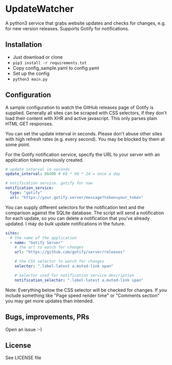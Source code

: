 # UpdateWatcher
A python3 service that grabs website updates and checks for changes, e.g. for new version releases. Supports Gotify for notifications.

## Installation
- Just download or clone
- `pip3 install -r requirements.txt`
- Copy config_sample.yaml to config.yaml
- Set up the config
- `python3 main.py`

## Configuration
A sample configuration to watch the GitHub releases page of Gotify is supplied. Generally all sites can be scraped with CSS selectors, if they don't load their content with XHR and active javascript. This only parses plain HTML GET responses.

You can set the update interval in seconds. Please don't abuse other sites with high refresh rates (e.g. every second). You may be blocked by them at some point.

For the Gotify notification service, specify the URL to your server with an application token previously created.
```yaml
# update interval in seconds
update_interval: 86400 # 60 * 60 * 24 = once a day

# notification service. gotify for now
notification_service:
  type: "gotify"
  url: "https://your.gotify.server/message?token=your_token"
```
You can supply different selectors for the notification text and the comparison against the SQLite database. 
The script will send a notification for each update, so you can delete a notification that you've already updated. I may do bulk update notifications in the future.

```yaml
sites:
  # the name of the application
  - name: "Gotify Server"
    # the url to watch for changes
    url: "https://github.com/gotify/server/releases"

    # the CSS selector to watch for changes
    selector: ".label-latest a.muted-link span"

    # selector used for notification service description
    notification_selector: ".label-latest a.muted-link span"
```

Note: Everything below the CSS selector will be checked for changes. If you include something like "Page speed render time" or "Comments section" you may get more updates than intended.

## Bugs, improvements, PRs
Open an issue :-)

## License
See LICENSE file
